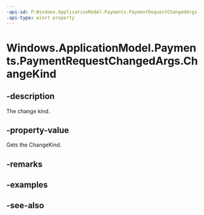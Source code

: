 ```yaml
---
-api-id: P:Windows.ApplicationModel.Payments.PaymentRequestChangedArgs.ChangeKind
-api-type: winrt property
---
```


<!-- Property syntax
public Windows.ApplicationModel.Payments.PaymentRequestChangeKind ChangeKind { get; }
-->

# Windows.ApplicationModel.Payments.PaymentRequestChangedArgs.ChangeKind

## -description
The change kind.

## -property-value
Gets the ChangeKind.

## -remarks

## -examples

## -see-also